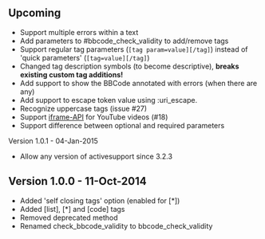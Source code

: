 Upcoming
--------

* Support multiple errors within a text
* Add parameters to #bbcode_check_validity to add/remove tags
* Support regular tag parameters (`[tag param=value][/tag]`) instead of 'quick parameters' (`[tag=value][/tag]`)
* Changed tag description symbols (to become descriptive), **breaks existing custom tag additions!**
* Add support to show the BBCode annotated with errors (when there are any)
* Add support to escape token value using :uri_escape.
* Recognize uppercase tags (issue #27)
* Support [iframe-API](https://developers.google.com/youtube/iframe_api_reference) for YouTube videos (#18)
* Support difference between optional and required parameters

Version 1.0.1 - 04-Jan-2015

* Allow any version of activesupport since 3.2.3

Version 1.0.0 - 11-Oct-2014
---------------------------

* Added 'self closing tags' option (enabled for [*])
* Added [list], [*] and [code] tags
* Removed deprecated method
* Renamed check_bbcode_validity to bbcode_check_validity
